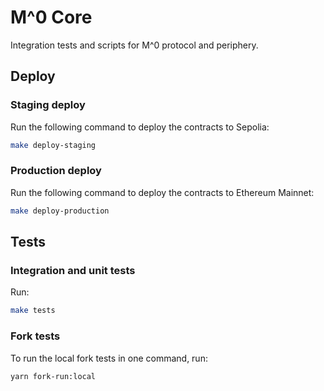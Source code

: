 # M^0 Core

Integration tests and scripts for M^0 protocol and periphery.

## Deploy

### Staging deploy

Run the following command to deploy the contracts to Sepolia:

```bash
make deploy-staging
```

### Production deploy

Run the following command to deploy the contracts to Ethereum Mainnet:

```bash
make deploy-production
```

## Tests

### Integration and unit tests

Run:

```bash
make tests
```

### Fork tests

To run the local fork tests in one command, run:

```bash
yarn fork-run:local
```
